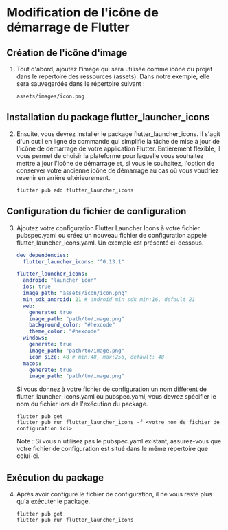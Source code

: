 # Modification de l'icône de démarrage de Flutter


## Création de l'icône d'image

1. Tout d'abord, ajoutez l'image qui sera utilisée comme icône du projet dans le répertoire des ressources (assets). Dans notre exemple, elle sera sauvegardée dans le répertoire suivant :

    ```shell
    assets/images/icon.png
    ```

## Installation du package flutter_launcher_icons

2. Ensuite, vous devrez installer le package flutter_launcher_icons. Il s'agit d'un outil en ligne de commande qui simplifie la tâche de mise à jour de l'icône de démarrage de votre application Flutter. Entièrement flexible, il vous permet de choisir la plateforme pour laquelle vous souhaitez mettre à jour l'icône de démarrage et, si vous le souhaitez, l'option de conserver votre ancienne icône de démarrage au cas où vous voudriez revenir en arrière ultérieurement.

    ```shell
    flutter pub add flutter_launcher_icons
    ```

## Configuration du fichier de configuration

3. Ajoutez votre configuration Flutter Launcher Icons à votre fichier pubspec.yaml ou créez un nouveau fichier de configuration appelé flutter_launcher_icons.yaml. Un exemple est présenté ci-dessous.

    ```yaml
    dev_dependencies:
      flutter_launcher_icons: "^0.13.1"

    flutter_launcher_icons:
      android: "launcher_icon"
      ios: true
      image_path: "assets/icon/icon.png"
      min_sdk_android: 21 # android min sdk min:16, default 21
      web:
        generate: true
        image_path: "path/to/image.png"
        background_color: "#hexcode"
        theme_color: "#hexcode"
      windows:
        generate: true
        image_path: "path/to/image.png"
        icon_size: 48 # min:48, max:256, default: 48
      macos:
        generate: true
        image_path: "path/to/image.png"
    ```

    Si vous donnez à votre fichier de configuration un nom différent de flutter_launcher_icons.yaml ou pubspec.yaml, vous devrez spécifier le nom du fichier lors de l'exécution du package.

    ```shell
    flutter pub get
    flutter pub run flutter_launcher_icons -f <votre nom de fichier de configuration ici>
    ```

    Note : Si vous n'utilisez pas le pubspec.yaml existant, assurez-vous que votre fichier de configuration est situé dans le même répertoire que celui-ci.

## Exécution du package

4. Après avoir configuré le fichier de configuration, il ne vous reste plus qu'à exécuter le package.

    ```shell
    flutter pub get
    flutter pub run flutter_launcher_icons
    ```